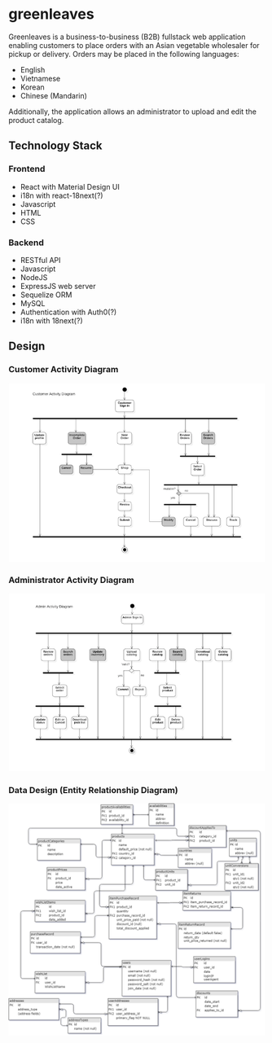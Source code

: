 # greenleaves

Greenleaves is a business-to-business (B2B) fullstack web application enabling customers to place orders with an Asian vegetable wholesaler for pickup or delivery.  Orders may be placed in the following languages:

* English
* Vietnamese
* Korean
* Chinese (Mandarin)

Additionally, the application allows an administrator to upload and edit the product catalog.

## Technology Stack

### Frontend

* React with Material Design UI
* i18n with react-18next(?)
* Javascript
* HTML
* CSS

### Backend

* RESTful API
* Javascript
* NodeJS
* ExpressJS web server
* Sequelize ORM
* MySQL
* Authentication with Auth0(?)
* i18n with 18next(?)

## Design

### Customer Activity Diagram

![alt](docs/img/uml-ad-cust.png)

### Administrator Activity Diagram

![alt](docs/img/uml-ad-admin.png)

### Data Design (Entity Relationship Diagram)

![alt](/docs/img/greenleaf_ERD.png)

